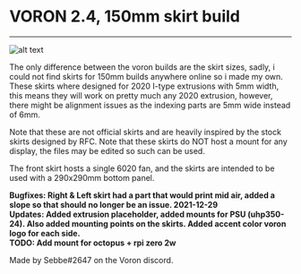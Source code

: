 
<h1> VORON 2.4, 150mm skirt build </h1>

 ---


![alt text](https://i.imgur.com/dJ7EcDu.png)



The only difference between the voron builds are the skirt sizes, sadly, i could not find skirts for 150mm builds anywhere online so i made my own. 
These skirts where designed for 2020 I-type extrusions with 5mm width, this means they will work on pretty much any 2020 extrusion, however, there might be alignment issues as the indexing parts are 5mm wide instead of 6mm.

Note that these are not official skirts and are heavily inspired by the stock skirts designed by RFC. 
Note that these skirts do NOT host a mount for any display, the files may be edited so such can be used. 

The front skirt hosts a single 6020 fan, and the skirts are intended to be used with a 290x290mm bottom panel. 


<B> Bugfixes: Right & Left skirt had a part that would print mid air, added a slope so that should no longer be an issue. 2021-12-29 </B> <br>
<B> Updates: Added extrusion placeholder, added mounts for PSU (uhp350-24). Also added mounting points on the skirts. Added accent color voron logo for each side.</B> <br>
 <B> TODO: Add mount for octopus + rpi zero 2w </B>

Made by Sebbe#2647 on the Voron discord. 
